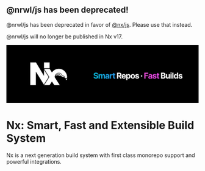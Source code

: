 ## @nrwl/js has been deprecated!

@nrwl/js has been deprecated in favor of [@nx/js](https://www.npmjs.com/package/@nx/js). Please use that instead.

@nrwl/js will no longer be published in Nx v17.

<p style="text-align: center;"><img src="https://raw.githubusercontent.com/nrwl/nx/master/images/nx.png" width="600" alt="Nx - Smart, Fast and Extensible Build System"></p>

# Nx: Smart, Fast and Extensible Build System

Nx is a next generation build system with first class monorepo support and powerful integrations.
